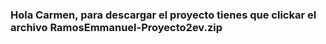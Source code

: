 ### Hola Carmen, para descargar el proyecto tienes que clickar el archivo RamosEmmanuel-Proyecto2ev.zip
